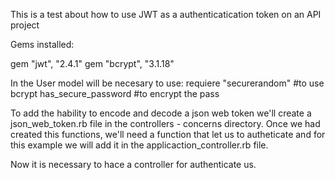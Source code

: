 This is a test about how to use JWT as a authenticatication token on an API project



Gems installed:

gem "jwt", "2.4.1"
gem "bcrypt", "3.1.18"

In the User model will be necesary to use:
    requiere "securerandom"     #to use bcrypt
    has_secure_password         #to encrypt the pass

To add the hability to encode and decode a json web token we'll create a 
    json_web_token.rb
file in the controllers - concerns directory. Once we had created this functions, we'll need a function that let us to autheticate and for this example we will add it in the applicaction_controller.rb file.

Now it is necessary to hace a controller for authenticate us. 